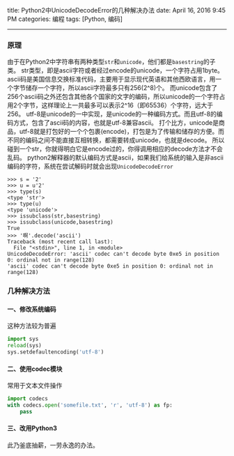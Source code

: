 title: Python2中UnicodeDecodeError的几种解决办法
date: April 16, 2016 9:45 PM
categories: 编程
tags: [Python, 编码]


----

### 原理
由于在Python2中字符串有两种类型`str`和`unicode`，他们都是`basestring`的子类。
str类型，即是ascii字符或者经过encode的unicode，一个字符占用1byte。ascii码是美国信息交换标准代码，主要用于显示现代英语和其他西欧语言，用一个字节储存一个字符，所以ascii字符最多只有256(2^8)个。
而unicode包含了256个ascii码之外还包含其他各个国家的文字的编码，所以unicode的一个字符占用2个字节，这样理论上一共最多可以表示2^16（即65536）个字符，远大于256。
utf-8是unicode的一中实现，是unicode的一种编码方式。而且utf-8的编码方式，包含了ascii码的内容，也就是utf-8兼容ascii。
打个比方，unicode是商品，utf-8就是打包好的一个个包裹(encode)，打包是为了传输和储存的方便。而不同的编码之间不能直接互相转换，都需要转成unicode，也就是decode。
所以碰到一个str，你就得明白它是encode过的，你得调用相应的decode方法才不会乱码。
python2解释器的默认编码方式是ascii，如果我们给系统的输入是非ascii编码的字符，系统在尝试解码时就会出现`UnicodeDecodeError`

```
>>> s = '2'
>>> u = u'2'
>>> type(s)
<type 'str'>
>>> type(u)
<type 'unicode'>
>>> issubclass(str,basestring)
>>> issubclass(unicode,basestring)
True
>>> '啊'.decode('ascii')
Traceback (most recent call last):
  File "<stdin>", line 1, in <module>
UnicodeDecodeError: 'ascii' codec can't decode byte 0xe5 in position 0: ordinal not in range(128)
'ascii' codec can't decode byte 0xe5 in position 0: ordinal not in range(128)
```

### 几种解决方法

<!--more-->

#### 一、修改系统编码
这种方法较为普遍
```python
import sys
reload(sys)
sys.setdefaultencoding('utf-8')
```

#### 二、使用codec模块
常用于文本文件操作
```python
import codecs
with codecs.open('somefile.txt', 'r', 'utf-8') as fp:
    pass
```

#### 三、改用Python3
此乃釜底抽薪，一劳永逸的办法。





